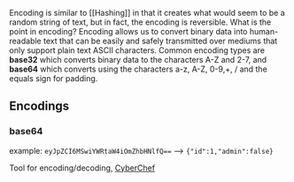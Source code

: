 Encoding is similar to [[Hashing]] in that it creates what would seem to be a random string of text, but in fact, the encoding is reversible.
What is the point in encoding? Encoding allows us to convert binary data into human-readable text that can be easily and safely transmitted over mediums that only support plain text ASCII characters.
Common encoding types are **base32** which converts binary data to the characters A-Z and 2-7, and **base64** which converts using the characters a-z, A-Z, 0-9,+, / and the equals sign for padding.

## Encodings
### base64
example: `eyJpZCI6MSwiYWRtaW4iOmZhbHNlfQ==` --> `{"id":1,"admin":false}`

Tool for encoding/decoding, [CyberChef](https://gchq.github.io/CyberChef/)